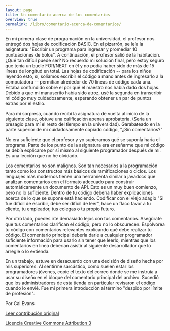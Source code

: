 ```yaml
---
layout: page
title: Un comentario acerca de los comentarios
overview: true
permalink: /libro/comentario-acerca-de-comentarios/
---
```



En mi primera clase de programación en la universidad, el profesor nos entregó dos hojas de codificación BASIC. En el pizarrón, se leía la asignatura: "Escribir un programa para ingresar y promediar 10 puntuaciones de bolos". A continuación, el profesor salió de la habitación. ¿Qué tan difícil puede ser? No recuerdo mi solución final, pero estoy seguro que tenía un bucle FOR/NEXT en él y no podía haber sido de más de 15 líneas de longitud en total. Las hojas de codificación -- para los niños leyendo esto, sí, solíamos escribir el código a mano antes de ingresarlo a la computadora -- permitían alrededor de 70 líneas de código cada una. Estaba confundido sobre el por qué el maestro nos había dado dos hojas. Debido a que mi manuscrito había sido atroz, usé la segunda en transcribir mi código muy cuidadosamente, esperando obtener un par de puntos extras por el estilo.

Para mi sorpresa, cuando recibí la asignatura de vuelta al inicio de la siguiente clase, obtuve una calificación apenas aprobatoria. (Sería un presagio para mí el resto del tiempo en la universidad). Garabateado en la parte superior de mi cuidadosamente copiado código, "¿Sin comentarios?"

No era suficiente que el profesor y yo supieramos qué se suponía haría el programa. Parte de los punto de la asignatura era enseñarme que mi código se debía explicarse por sí mismo al siguiente programador después de mí. Es una lección que no he olvidado.

Los comentarios no son malignos. Son tan necesarios a la programación tanto como los constructos más básicos de ramificaciones o ciclos. Los lenguajes más modernos tienen una herramienta similar a javadocs que analizan comentarios con el formato adecuado para construir automáticamente un documento de API. Esto es un muy buen comienzo, pero no lo suficiente. Dentro de tu código debería haber explicaciones acerca de lo que se supone está haciendo. Codificar con el viejo adagio "Si fue difícil de escribir, debe ser difícil de leer", hace un flaco favor a tu cliente, tu empleador, tus colegas o tu propio futuro.

Por otro lado, puedes irte demasiado lejos con tus comentarios. Asegúrate que tus comentarios clarifican el código, pero no lo obscurecen. Espolvorea tu código con comentarios relevantes explicando qué debe realizar tu código. El comentario principal debería darle a cualquier programador suficiente información para usarlo sin tener que leerlo, mientras que los comentarios en línea deberían asistir al siguiente desarrollador que lo arregle o lo extienda.

En un trabajo, estuve en desacuerdo con una decisión de diseño hecha por mis superiores. Al sentirme sarcástico, como suelen estar los programadores jóvenes, copie el texto del correo donde se me instruía a usar su diseño en el bloque del comentario principal del archivo. Sucedió que los administradores de esta tienda en particular revisaron el código cuando lo envié. Fue mi primera introducción al término "despido por límite de profesión".

Por Cal Evans

[Leer contribución original](http://programmer.97things.oreilly.com/wiki/index.php/A_Comment_on_Comments)

[Licencia Creative Commons Attribution 3](http://creativecommons.org/licenses/by/3.0/us/deed.es)

